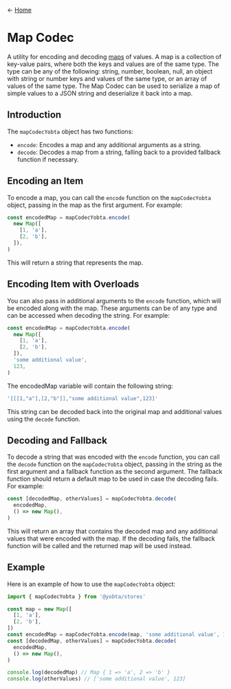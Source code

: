 &larr; [Home](../../../README.md)

# Map Codec

A utility for encoding and decoding [maps](https://developer.mozilla.org/en-US/docs/Web/JavaScript/Reference/Global_Objects/Map) of values. A map is a collection of key-value pairs, where both the keys and values are of the same type. The type can be any of the following: string, number, boolean, null, an object with string or number keys and values of the same type, or an array of values of the same type. The Map Codec can be used to serialize a map of simple values to a JSON string and deserialize it back into a map.

## Introduction

The `mapCodecYobta` object has two functions:

- `encode`: Encodes a map and any additional arguments as a string.
- `decode`: Decodes a map from a string, falling back to a provided fallback function if necessary.

## Encoding an Item

To encode a map, you can call the `encode` function on the `mapCodecYobta` object, passing in the map as the first argument. For example:

```ts
const encodedMap = mapCodecYobta.encode(
  new Map([
    [1, 'a'],
    [2, 'b'],
  ]),
)
```

This will return a string that represents the map.

## Encoding Item with Overloads

You can also pass in additional arguments to the `encode` function, which will be encoded along with the map. These arguments can be of any type and can be accessed when decoding the string. For example:

```ts
const encodedMap = mapCodecYobta.encode(
  new Map([
    [1, 'a'],
    [2, 'b'],
  ]),
  'some additional value',
  123,
)
```

The encodedMap variable will contain the following string:

```ts
'[[[1,"a"],[2,"b"]],"some additional value",123]'
```

This string can be decoded back into the original map and additional values using the `decode` function.

## Decoding and Fallback

To decode a string that was encoded with the `encode` function, you can call the `decode` function on the `mapCodecYobta` object, passing in the string as the first argument and a fallback function as the second argument. The fallback function should return a default map to be used in case the decoding fails. For example:

```ts
const [decodedMap, otherValues] = mapCodecYobta.decode(
  encodedMap,
  () => new Map(),
)
```

This will return an array that contains the decoded map and any additional values that were encoded with the map. If the decoding fails, the fallback function will be called and the returned map will be used instead.

## Example

Here is an example of how to use the `mapCodecYobta` object:

```ts
import { mapCodecYobta } from '@yobta/stores'

const map = new Map([
  [1, 'a'],
  [2, 'b'],
])
const encodedMap = mapCodecYobta.encode(map, 'some additional value', 123)
const [decodedMap, otherValues] = mapCodecYobta.decode(
  encodedMap,
  () => new Map(),
)

console.log(decodedMap) // Map { 1 => 'a', 2 => 'b' }
console.log(otherValues) // ['some additional value', 123]
```
